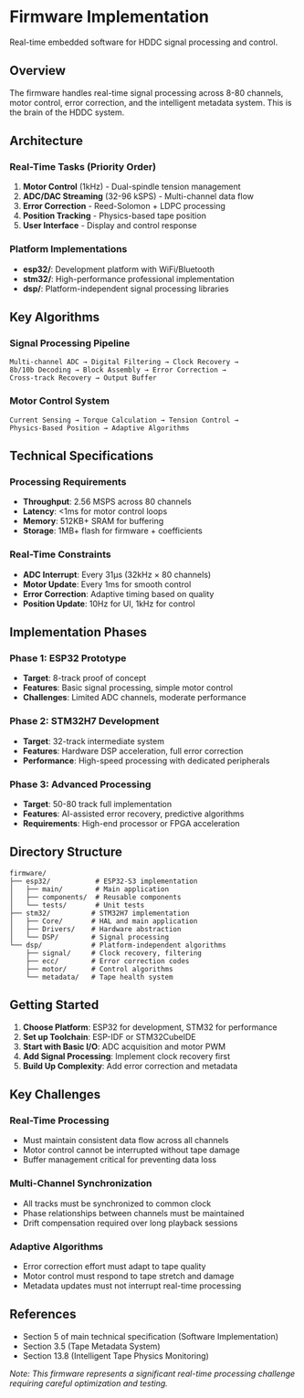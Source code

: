 # Firmware Implementation

Real-time embedded software for HDDC signal processing and control.

## Overview

The firmware handles real-time signal processing across 8-80 channels, motor control, error correction, and the intelligent metadata system. This is the brain of the HDDC system.

## Architecture

### Real-Time Tasks (Priority Order)
1. **Motor Control** (1kHz) - Dual-spindle tension management
2. **ADC/DAC Streaming** (32-96 kSPS) - Multi-channel data flow
3. **Error Correction** - Reed-Solomon + LDPC processing
4. **Position Tracking** - Physics-based tape position
5. **User Interface** - Display and control response

### Platform Implementations

- **esp32/**: Development platform with WiFi/Bluetooth
- **stm32/**: High-performance professional implementation  
- **dsp/**: Platform-independent signal processing libraries

## Key Algorithms

### Signal Processing Pipeline
```
Multi-channel ADC → Digital Filtering → Clock Recovery → 
8b/10b Decoding → Block Assembly → Error Correction → 
Cross-track Recovery → Output Buffer
```

### Motor Control System
```
Current Sensing → Torque Calculation → Tension Control → 
Physics-Based Position → Adaptive Algorithms
```

## Technical Specifications

### Processing Requirements
- **Throughput**: 2.56 MSPS across 80 channels
- **Latency**: <1ms for motor control loops
- **Memory**: 512KB+ SRAM for buffering
- **Storage**: 1MB+ flash for firmware + coefficients

### Real-Time Constraints
- **ADC Interrupt**: Every 31μs (32kHz × 80 channels)
- **Motor Update**: Every 1ms for smooth control
- **Error Correction**: Adaptive timing based on quality
- **Position Update**: 10Hz for UI, 1kHz for control

## Implementation Phases

### Phase 1: ESP32 Prototype
- **Target**: 8-track proof of concept
- **Features**: Basic signal processing, simple motor control
- **Challenges**: Limited ADC channels, moderate performance

### Phase 2: STM32H7 Development  
- **Target**: 32-track intermediate system
- **Features**: Hardware DSP acceleration, full error correction
- **Performance**: High-speed processing with dedicated peripherals

### Phase 3: Advanced Processing
- **Target**: 50-80 track full implementation
- **Features**: AI-assisted error recovery, predictive algorithms
- **Requirements**: High-end processor or FPGA acceleration

## Directory Structure

```
firmware/
├── esp32/           # ESP32-S3 implementation
│   ├── main/        # Main application
│   ├── components/  # Reusable components
│   └── tests/       # Unit tests
├── stm32/          # STM32H7 implementation  
│   ├── Core/       # HAL and main application
│   ├── Drivers/    # Hardware abstraction
│   └── DSP/        # Signal processing
└── dsp/            # Platform-independent algorithms
    ├── signal/     # Clock recovery, filtering
    ├── ecc/        # Error correction codes
    ├── motor/      # Control algorithms
    └── metadata/   # Tape health system
```

## Getting Started

1. **Choose Platform**: ESP32 for development, STM32 for performance
2. **Set up Toolchain**: ESP-IDF or STM32CubeIDE
3. **Start with Basic I/O**: ADC acquisition and motor PWM
4. **Add Signal Processing**: Implement clock recovery first
5. **Build Up Complexity**: Add error correction and metadata

## Key Challenges

### Real-Time Processing
- Must maintain consistent data flow across all channels
- Motor control cannot be interrupted without tape damage
- Buffer management critical for preventing data loss

### Multi-Channel Synchronization  
- All tracks must be synchronized to common clock
- Phase relationships between channels must be maintained
- Drift compensation required over long playback sessions

### Adaptive Algorithms
- Error correction effort must adapt to tape quality
- Motor control must respond to tape stretch and damage
- Metadata updates must not interrupt real-time processing

## References

- Section 5 of main technical specification (Software Implementation)
- Section 3.5 (Tape Metadata System)  
- Section 13.8 (Intelligent Tape Physics Monitoring)

*Note: This firmware represents a significant real-time processing challenge requiring careful optimization and testing.*